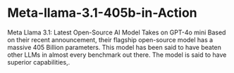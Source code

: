 # Meta-llama-3.1-405b-in-Action
Meta Llama 3.1: Latest Open-Source AI Model Takes on GPT-4o mini Based on their recent announcement, their flagship open-source model has a massive 405 Billion parameters. This model has been said to have beaten other LLMs in almost every benchmark out there. The model is said to have superior capabilities,.
